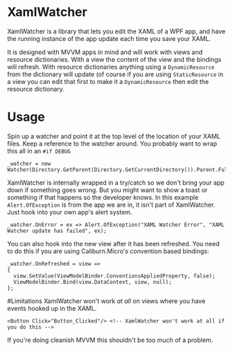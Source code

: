 # XamlWatcher
XamlWatcher is a library that lets you edit the XAML of a WPF app, and have the running instance of the app update each time you save your XAML.

It is designed with MVVM apps in mind and will work with views and resource dictionaries. With a view the content of the view and the bindings will refresh. With resource dictionaries anything using a `DynamicResource` from the dictionary will update (of course if you are using `StaticResource` in a view you can edit that first to make it a `DynamicResource` then edit the resource dictionary.

# Usage
Spin up a watcher and point it at the top level of the location of your XAML files. Keep a reference to the watcher around. You probably want to wrap this all in an `#if DEBUG`
```
_watcher = new Watcher(Directory.GetParent(Directory.GetCurrentDirectory()).Parent.FullName);
```
XamlWatcher is internally wrapped in a try/catch so we don't bring your app down if something goes wrong. But you might want to show a toast or something if that happens so the developer knows. In this example `Alert.OfException` is from the app we are in, it isn't part of XamlWatcher. Just hook into your own app's alert system.
```
_watcher.OnError = ex => Alert.OfException("XAML Watcher Error", "XAML Watcher update has failed", ex);
```
You can also hook into the new view after it has been refreshed. You need to do this if you are using Caliburn.Micro's convention based bindings:
```
_watcher.OnRefreshed = view =>
{
  view.SetValue(ViewModelBinder.ConventionsAppliedProperty, false);
  ViewModelBinder.Bind(view.DataContext, view, null);
};
```

#Limitations
XamlWatcher won't work *at all* on views where you have events hooked up in the XAML. 
```
<Button Click="Button_Clicked"/> <!-- XamlWatcher won't work at all if you do this -->
```
If you're doing cleanish MVVM this shouldn't be too much of a problem. 
